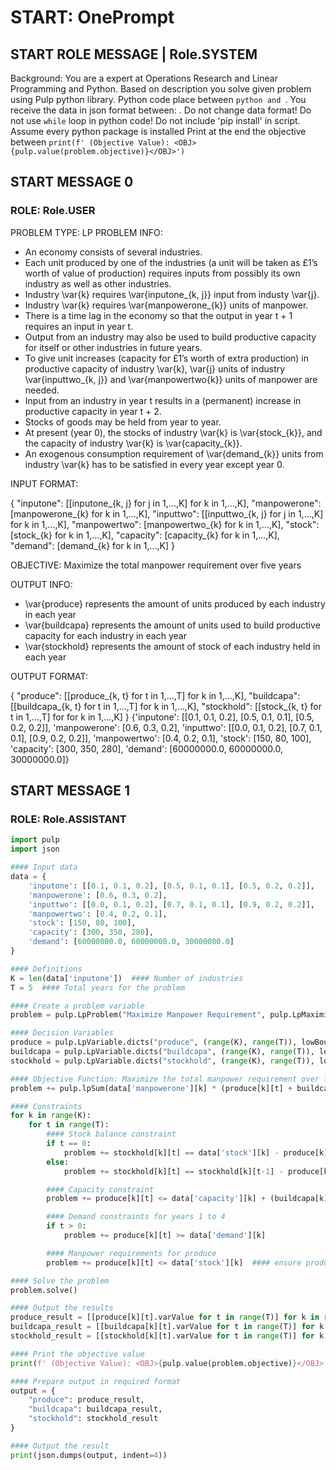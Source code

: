 # START: OnePrompt 
## START ROLE MESSAGE | Role.SYSTEM 
Background: You are a expert at Operations Research and Linear Programming and Python. Based on description you solve given problem using Pulp python library. Python code place between ```python and ```. You receive the data in json format between: <DATA></DATA>. Do not change data format! Do not use `while` loop in python code! Do not include 'pip install' in script. Assume every python package is installed Print at the end the objective between <OBJ></OBJ> `print(f' (Objective Value): <OBJ>{pulp.value(problem.objective)}</OBJ>')`  
## START MESSAGE 0 
### ROLE: Role.USER
<DESCRIPTION>
PROBLEM TYPE: LP
PROBLEM INFO:

- An economy consists of several industries. 
- Each unit produced by one of the industries (a unit will be taken as £1’s worth of value of production) requires inputs from possibly its own industry as well as other industries. 
- Industry \var{k} requires \var{inputone_{k, j}} input from industy \var{j}.
- Industry \var{k} requires \var{manpowerone_{k}} units of manpower.
- There is a time lag in the economy so that the output in year t + 1 requires an input in year t.
- Output from an industry may also be used to build productive capacity for itself or other industries in future years.
- To give unit increases (capacity for £1’s worth of extra production) in productive capacity of industry \var{k}, \var{j} units of industry \var{inputtwo_{k, j}} and \var{manpowertwo{k}} units of manpower are needed.
- Input from an industry in year t results in a (permanent) increase in productive capacity in year t + 2.
- Stocks of goods may be held from year to year. 
- At present (year 0), the stocks of industry \var{k} is \var{stock_{k}}, and the capacity of industry \var{k} is \var{capacity_{k}}.
- An exogenous consumption requirement of \var{demand_{k}} units from industry \var{k} has to be satisfied in every year except year 0.


INPUT FORMAT:

{
    "inputone": [[inputone_{k, j} for j in 1,...,K] for k in 1,...,K],
    "manpowerone": [manpowerone_{k} for k in 1,...,K],
    "inputtwo": [[inputtwo_{k, j} for j in 1,...,K] for k in 1,...,K],
    "manpowertwo": [manpowertwo_{k} for k in 1,...,K],
    "stock": [stock_{k} for k in 1,...,K],
    "capacity": [capacity_{k} for k in 1,...,K],
    "demand": [demand_{k} for k in 1,...,K]
}


OBJECTIVE: Maximize the total manpower requirement over five years

OUTPUT INFO:

- \var{produce} represents the amount of units produced by each industry in each year
- \var{buildcapa} represents the amount of units used to build productive capacity for each industry in each year
- \var{stockhold} represents the amount of stock of each industry held in each year

OUTPUT FORMAT:

{
    "produce": [[produce_{k, t} for t in 1,...,T] for k in 1,...,K],
    "buildcapa": [[buildcapa_{k, t} for t in 1,...,T] for k in 1,...,K],
    "stockhold": [[stock_{k, t} for t in 1,...,T] for for k in 1,...,K]
}
</DESCRIPTION>
<DATA>
{'inputone': [[0.1, 0.1, 0.2], [0.5, 0.1, 0.1], [0.5, 0.2, 0.2]], 'manpowerone': [0.6, 0.3, 0.2], 'inputtwo': [[0.0, 0.1, 0.2], [0.7, 0.1, 0.1], [0.9, 0.2, 0.2]], 'manpowertwo': [0.4, 0.2, 0.1], 'stock': [150, 80, 100], 'capacity': [300, 350, 280], 'demand': [60000000.0, 60000000.0, 30000000.0]}</DATA>


## START MESSAGE 1 
### ROLE: Role.ASSISTANT
```python
import pulp
import json

#### Input data
data = {
    'inputone': [[0.1, 0.1, 0.2], [0.5, 0.1, 0.1], [0.5, 0.2, 0.2]], 
    'manpowerone': [0.6, 0.3, 0.2], 
    'inputtwo': [[0.0, 0.1, 0.2], [0.7, 0.1, 0.1], [0.9, 0.2, 0.2]], 
    'manpowertwo': [0.4, 0.2, 0.1], 
    'stock': [150, 80, 100], 
    'capacity': [300, 350, 280], 
    'demand': [60000000.0, 60000000.0, 30000000.0]
}

#### Definitions
K = len(data['inputone'])  #### Number of industries
T = 5  #### Total years for the problem

#### Create a problem variable
problem = pulp.LpProblem("Maximize Manpower Requirement", pulp.LpMaximize)

#### Decision Variables
produce = pulp.LpVariable.dicts("produce", (range(K), range(T)), lowBound=0, cat='Continuous')
buildcapa = pulp.LpVariable.dicts("buildcapa", (range(K), range(T)), lowBound=0, cat='Continuous')
stockhold = pulp.LpVariable.dicts("stockhold", (range(K), range(T)), lowBound=0, cat='Continuous')

#### Objective Function: Maximize the total manpower requirement over five years
problem += pulp.lpSum(data['manpowerone'][k] * (produce[k][t] + buildcapa[k][t]) for k in range(K) for t in range(T))

#### Constraints
for k in range(K):
    for t in range(T):
        #### Stock balance constraint
        if t == 0:
            problem += stockhold[k][t] == data['stock'][k] - produce[k][t] + buildcapa[k][t]
        else:
            problem += stockhold[k][t] == stockhold[k][t-1] - produce[k][t] + buildcapa[k][t]

        #### Capacity constraint
        problem += produce[k][t] <= data['capacity'][k] + (buildcapa[k][t-2] if t >= 2 else 0)

        #### Demand constraints for years 1 to 4
        if t > 0:
            problem += produce[k][t] >= data['demand'][k]

        #### Manpower requirements for produce
        problem += produce[k][t] <= data['stock'][k]  #### ensure produce does not exceed stock

#### Solve the problem
problem.solve()

#### Output the results
produce_result = [[produce[k][t].varValue for t in range(T)] for k in range(K)]
buildcapa_result = [[buildcapa[k][t].varValue for t in range(T)] for k in range(K)]
stockhold_result = [[stockhold[k][t].varValue for t in range(T)] for k in range(K)]

#### Print the objective value
print(f' (Objective Value): <OBJ>{pulp.value(problem.objective)}</OBJ>')

#### Prepare output in required format
output = {
    "produce": produce_result,
    "buildcapa": buildcapa_result,
    "stockhold": stockhold_result
}

#### Output the result
print(json.dumps(output, indent=4))
```


